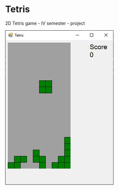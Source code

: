 # Tetris
2D Tetris game - IV semester - project

![alt text](https://github.com/Filiponesco/Tetris/blob/Original/screenshot-tetris.JPG)   
